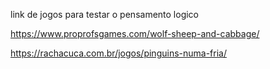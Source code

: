 ﻿link de jogos para testar o pensamento logico

https://www.proprofsgames.com/wolf-sheep-and-cabbage/

https://rachacuca.com.br/jogos/pinguins-numa-fria/
